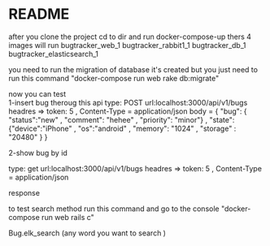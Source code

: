 # README
after you clone the project cd to dir 
and run docker-compose-up 
thers 4 images will run 
bugtracker_web_1 
bugtracker_rabbit1_1 
bugtracker_db_1 
bugtracker_elasticsearch_1

you need to run the migration of database it's created but you just need to run this command 
 "docker-compose run web rake db:migrate" 

now you can test  
1-insert bug theroug this api 
type: POST 
url:localhost:3000/api/v1/bugs
headres => token: 5 , Content-Type = application/json 
body = 
{
 "bug": { "status":"new" , "comment": "hehee" , "priority": "minor"} ,
 "state":{"device":"iPhone" , "os":"android" , "memory": "1024" , "storage" : "20480" }
}


2-show bug by id 

type: get 
url:localhost:3000/api/v1/bugs
headres => token: 5 , Content-Type = application/json

response 




to test search method run this command and go to the console 
"docker-compose run web rails c" 

Bug.elk_search (any word you want to search )


